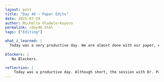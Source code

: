 ```yaml
---
layout: post
title: "Day 46 – Paper Edits"
date: 2025-07-29
author: Michelle Oladele-Kuyoro
permalink: /day46.html
tags: ["Editing"]

what_i_learned: |
  Today was a very productive day. We are almost done with our paper, except the result discussion and conclusion, wwhich we willl be taking a look at tomorrow. We also had Dr. Pandey come in to review our paper and go over our abstract. It was said that we need to review and make some changes to make it better. Following that, we had a meeting with Dr. Pelumi to talk about how the discussion section would go and got tips for it. Hopefully, tomorrow we will be able to finally complete that and be doen with the paper.
  
blockers: |
   No Blockers. 

reflection: |
    Today was a productive day. Although short, the session with Dr. Pandey was incredibly helpful, and we got to see the areas of the paper that can be improved upon before we turn it in. Things are finally winding down and the summer program is almost over. By tomorrow, we should be done with our paper and the slides for the end of the summer symposium.
---
```

